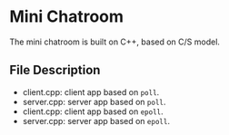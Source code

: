 # Mini Chatroom

The mini chatroom is built on C++, based on C/S model.

## File Description

- client.cpp: client app based on `poll`. 
- server.cpp: server app based on `poll`. 
- client.cpp: client app based on `epoll`. 
- server.cpp: server app based on `epoll`.